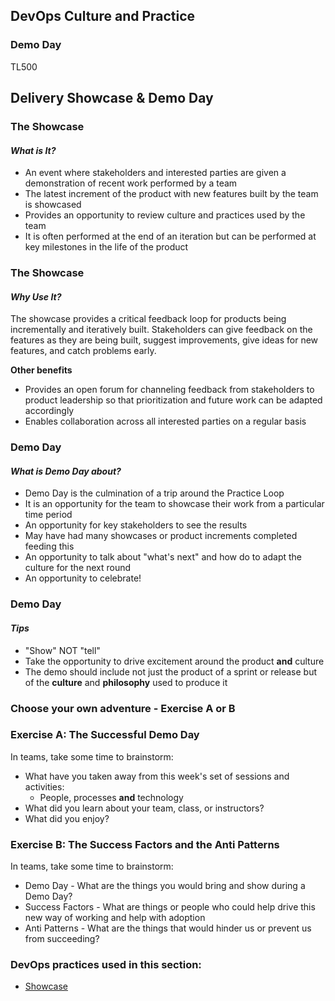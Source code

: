 <!-- .slide: data-background-image="images/RH_NewBrand_Background.png" -->
## DevOps Culture and Practice <!-- {.element: class="course-title"} -->
### Demo Day <!-- {.element: class="title-color"} -->
TL500 <!-- {.element: class="title-color"} -->



## Delivery Showcase & Demo Day



### The Showcase
#### _What is It?_
* An event where stakeholders and interested parties are given a demonstration of
recent work performed by a team
* The latest increment of the product with new features built by the team is
showcased
* Provides an opportunity to review culture and practices used by the team
* It is often performed at the end of an iteration but can be performed at key
milestones in the life of the product



### The Showcase
#### _Why Use It?_
The showcase provides a critical feedback loop for products being incrementally
and iteratively built. Stakeholders can give feedback on the features as they
are being built, suggest improvements, give ideas for new features, and catch
problems early.

**Other benefits**
* Provides an open forum for channeling feedback from stakeholders to product
leadership so that prioritization and future work can be adapted accordingly
* Enables collaboration across all interested parties on a regular basis



### Demo Day
#### _What is Demo Day about?_
* Demo Day is the culmination of a trip around the Practice Loop
* It is an opportunity for the team to showcase their work from a particular
time period
* An opportunity for key stakeholders to see the results
* May have had many showcases or product increments completed feeding this
* An opportunity to talk about "what's next" and how do to adapt the culture for
the next round
* An opportunity to celebrate!



### Demo Day
#### _Tips_
* "Show" NOT "tell"
* Take the opportunity to drive excitement around the product **and** culture
* The demo should include not just the product of a sprint or release but of
the **culture** and **philosophy** used to produce it



### Choose your own adventure - Exercise A or B



### Exercise A: The Successful Demo Day 
In teams, take some time to brainstorm:
* What have you taken away from this week's set of sessions and activities:
  * People, processes **and** technology
* What did you learn about your team, class, or instructors?
* What did you enjoy?



### Exercise B: The Success Factors and the Anti Patterns
In teams, take some time to brainstorm:
* Demo Day - What are the things you would bring and show during a Demo Day?
* Success Factors - What are things or people who could help drive this new way of working and help with adoption
* Anti Patterns - What are the things that would hinder us or prevent us from succeeding? 



<!-- .slide: data-background-image="images/chef-background.png", class="white-style" -->
### DevOps practices used in this section:
- [Showcase](https://openpracticelibrary.com/practice/showcase/)
